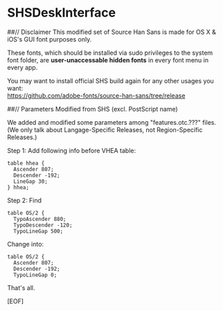 SHSDeskInterface
================
##// Disclaimer
This modified set of Source Han Sans is made for OS X &amp; iOS's GUI font purposes only.

These fonts, which should be installed via sudo privileges to the system font folder, are **user-unaccessable hidden fonts** in every font menu in every app. 

You may want to install official SHS build again for any other usages you want:<br>
https://github.com/adobe-fonts/source-han-sans/tree/release

##// Parameters Modified from SHS (excl. PostScript name)

We added and modified some parameters among "features.otc.???" files.<br>
(We only talk about Langage-Specific Releases, not Region-Specific Releases.)

Step 1: Add following info before VHEA table:
<pre><code>table hhea {
  Ascender 807;
  Descender -192;
  LineGap 30;
} hhea;</code></pre>
Step 2: Find 
<pre><code>table OS/2 {
  TypoAscender 880;
  TypoDescender -120;
  TypoLineGap 500;</code></pre>
Change into:
<pre><code>table OS/2 {
  Ascender 807;
  Descender -192;
  TypoLineGap 0;</code></pre>

That's all.

[EOF]